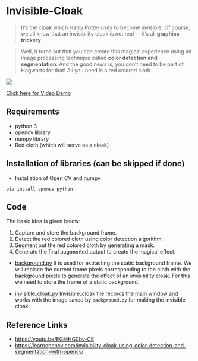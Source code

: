 # Invisible-Cloak
> It’s the cloak which Harry Potter uses to become invisible. Of course, we all know that an invisibility cloak is not real — it’s all **__graphics trickery__**.

> Well, it turns out that you can create this magical experience using an image processing technique called **__color detection and segmentation__**. And the good news is, you don’t need to be part of Hogwarts for that! All you need is a red colored cloth.

<img src="https://imgur.com/rPWfhz1.jpg">

[Click here for Video Demo](https://youtu.be/IhpFZ5t9tD0)

## Requirements
- python 3
- opencv library
- numpy library
- Red cloth (which will serve as a cloak)

## Installation of libraries (can be skipped if done)
- Installation of Open CV and numpy

``pip install opencv-python``

## Code
The basic idea is given below:
1. Capture and store the background frame.
2. Detect the red colored cloth using color detection algorithm.
3. Segment out the red colored cloth by generating a mask.
4. Generate the final augmented output to create the magical effect.

- [background.py](./background.py)
    It is used for extracting the static background frame. We will replace the current frame pixels corresponding to the cloth with the background pixels to generate the effect of an invisibility cloak. For this we need to store the frame of a static background.

- [invisible_cloak.py](./invisible_cloak.py)
    Invisible_cloak file records the main window and works with the image saved by ``background.py`` for making the invisible cloak.

## Reference Links
- https://youtu.be/EGMHG0bv-CE
- https://learnopencv.com/invisibility-cloak-using-color-detection-and-segmentation-with-opencv/

